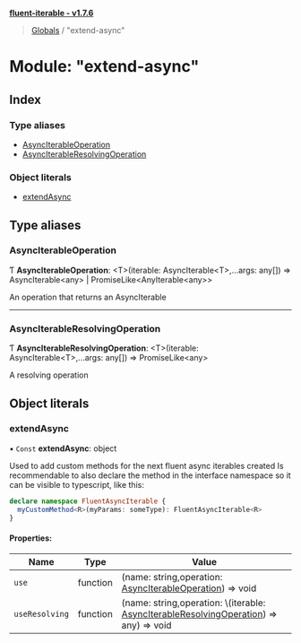 **[fluent-iterable - v1.7.6](../README.md)**

> [Globals](../README.md) / "extend-async"

# Module: "extend-async"

## Index

### Type aliases

* [AsyncIterableOperation](_extend_async_.md#asynciterableoperation)
* [AsyncIterableResolvingOperation](_extend_async_.md#asynciterableresolvingoperation)

### Object literals

* [extendAsync](_extend_async_.md#extendasync)

## Type aliases

### AsyncIterableOperation

Ƭ  **AsyncIterableOperation**: \<T>(iterable: AsyncIterable\<T>,...args: any[]) => AsyncIterable\<any> \| PromiseLike\<AnyIterable\<any>>

An operation that returns an AsyncIterable

___

### AsyncIterableResolvingOperation

Ƭ  **AsyncIterableResolvingOperation**: \<T>(iterable: AsyncIterable\<T>,...args: any[]) => PromiseLike\<any>

A resolving operation

## Object literals

### extendAsync

▪ `Const` **extendAsync**: object

Used to add custom methods for the next fluent async iterables created
Is recommendable to also declare the method in the interface namespace so it can be visible to typescript, like this:
```ts
declare namespace FluentAsyncIterable {
  myCustomMethod<R>(myParams: someType): FluentAsyncIterable<R>
}
```

#### Properties:

Name | Type | Value |
------ | ------ | ------ |
`use` | function | (name: string,operation: [AsyncIterableOperation](\_extend\_async\_.md#asynciterableoperation)) => void |
`useResolving` | function | (name: string,operation: \\<T>(iterable: [AsyncIterableResolvingOperation](\_extend\_async\_.md#asynciterableresolvingoperation)) => any) => void |
